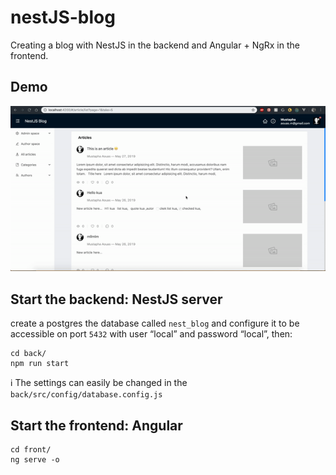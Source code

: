 # nestJS-blog

Creating a blog with NestJS in the backend and Angular + NgRx in the frontend.

## Demo

<p align="center">
  <img src="screenshot/demo.gif">
</p>

## Start the backend: NestJS server

create a postgres the database called `nest_blog` and configure it to be accessible on port `5432` with user “local” and password “local”, then:

```
cd back/
npm run start
```

ℹ️ The settings can easily be changed in the `back/src/config/database.config.js`

## Start the frontend: Angular

```
cd front/
ng serve -o
```
